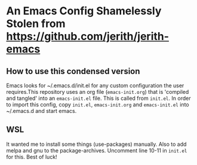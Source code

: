 # An Emacs Config Shamelessly Stolen from https://github.com/jerith/jerith-emacs

## How to use this condensed version

Emacs looks for ~/.emacs.d/init.el for any custom configuration the user
requires.This repository uses an org file (`emacs-init.org`) that is 'compiled
and tangled' into an `emacs-init.el` file. This is called from `init.el`. In
order to import this config, copy `init.el`, `emacs-init.org` and `emacs-init.el`
into ~/.emacs.d and start emacs.

## WSL

It wanted me to install some things (use-packages) manually. Also to add melpa and gnu to the package-archives. Uncomment line 10-11 in `init.el` for this. Best of luck!
